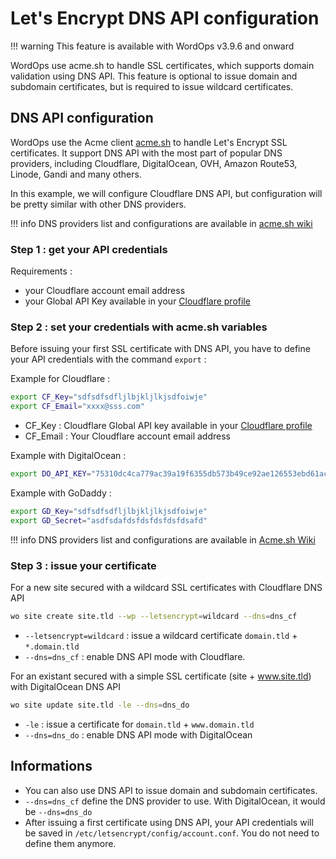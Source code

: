 # Let's Encrypt DNS API configuration

!!! warning
    This feature is available with WordOps v3.9.6 and onward

WordOps use acme.sh to handle SSL certificates, which supports domain validation using DNS API.
This feature is optional to issue domain and subdomain certificates, but is required to issue wildcard certificates.

## DNS API configuration

WordOps use the Acme client [acme.sh](https://github.com/Neilpang/acme.sh) to handle Let's Encrypt SSL certificates. It support DNS API with the most part of popular DNS providers, including Cloudflare, DigitalOcean, OVH, Amazon Route53, Linode, Gandi and many others.

In this example, we will configure Cloudflare DNS API, but configuration will be pretty similar with other DNS providers.

!!! info
    DNS providers list and configurations are available in [acme.sh wiki](https://github.com/Neilpang/acme.sh/wiki/dnsapi)

### Step 1 : get your API credentials

Requirements :

- your Cloudflare account email address
- your Global API Key available in your [Cloudflare profile](https://dash.cloudflare.com/profile)

### Step 2 : set your credentials with acme.sh variables

Before issuing your first SSL certificate with DNS API, you have to define your API credentials with the command `export`  :

Example for Cloudflare :

```bash
export CF_Key="sdfsdfsdfljlbjkljlkjsdfoiwje"
export CF_Email="xxxx@sss.com"
```

- CF_Key : Cloudflare Global API key available in your [Cloudflare profile](https://dash.cloudflare.com/profile)
- CF_Email : Your Cloudflare account email address

Example with DigitalOcean :

```bash
export DO_API_KEY="75310dc4ca779ac39a19f6355db573b49ce92ae126553ebd61ac3a3ae34834cc"
```

Example with GoDaddy :

```bash
export GD_Key="sdfsdfsdfljlbjkljlkjsdfoiwje"
export GD_Secret="asdfsdafdsfdsfdsfdsfdsafd"
```

!!! info
    DNS providers list and configurations are available in [Acme.sh Wiki](https://github.com/Neilpang/acme.sh/wiki/dnsapi)

### Step 3 : issue your certificate

For a new site secured with a wildcard SSL certificates with Cloudflare DNS API

```bash
wo site create site.tld --wp --letsencrypt=wildcard --dns=dns_cf
```

- `--letsencrypt=wildcard` : issue a wildcard certificate `domain.tld` + `*.domain.tld`
- `--dns=dns_cf` : enable DNS API mode with Cloudflare.

For an existant secured with a simple SSL certificate (site + www.site.tld) with DigitalOcean DNS API

```bash
wo site update site.tld -le --dns=dns_do
```

- `-le` : issue a certificate for `domain.tld` + `www.domain.tld`
- `--dns=dns_do` : enable DNS API mode with DigitalOcean

## Informations

- You can also use DNS API to issue domain and subdomain certificates.
- `--dns=dns_cf` define the DNS provider to use. With DigitalOcean, it would be `--dns=dns_do`
- After issuing a first certificate using DNS API, your API credentials will be saved in `/etc/letsencrypt/config/account.conf`. You do not need to define them anymore.
